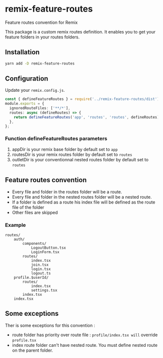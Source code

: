 # remix-feature-routes

Feature routes convention for Remix

This package is a custom remix routes definition. It enables you to get your feature folders in your routes folders.

## Installation

```bash
yarn add -D remix-feature-routes
```

## Configuration

Update your `remix.config.js`.

```ts
const { defineFeatureRoutes } = require('../remix-feature-routes/dist');
module.exports = {
  ignoredRouteFiles: ['**/*'],
  routes: async (defineRoutes) => {
    return defineFeatureRoutes('app', 'routes', 'routes', defineRoutes);
  },
};
```

### Function defineFeatureRoutes parameters

1. appDir
   is your remix base folder by default set to `app`
2. routesDir
   is your remix routes folder by default set to `routes`
3. outletDir
   is your conventionnal nested routes folder by default set to `routes`

## Feature routes convention

- Every file and folder in the routes folder will be a route.
- Every file and folder in the nested routes folder will be a nested route.
- If a folder is defined as a route his index file will be defined as the route file of the folder
- Other files are skipped

### Example

```
routes/
    auth/
        components/
            LogoutButton.tsx
            LoginForm.tsx
        routes/
            index.tsx
            join.tsx
            login.tsx
            logout.ts
    profile.$userId/
        routes/
            index.tsx
            settings.tsx
        index.tsx
    index.tsx
```

## Some exceptions

Ther is some exceptions for this convention :

- route folder has priority over route file : `profile/index.tsx will` override `profile.tsx`
- index route folder can't have nested route. You must define nested route on the parent folder.
